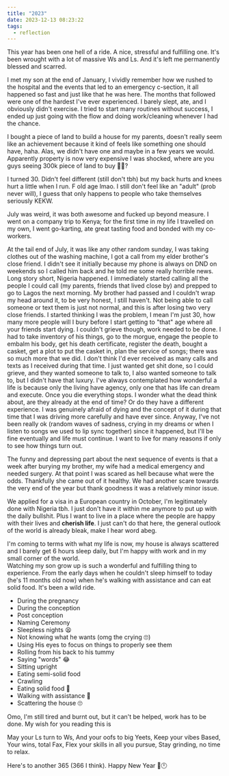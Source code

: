 ```yaml
---
title: "2023"
date: 2023-12-13 08:23:22
tags:
  - reflection
---
```


This year has been one hell of a ride. A nice, stressful and fulfilling one. It's been wrought with a lot of massive Ws and Ls. And it's left me permanently blessed and scarred.


I met my son at the end of January, I vividly remember how we rushed to the hospital and the events that led to an emergency c-section, it all happened so fast and just like that he was here. The months that followed were one of the hardest I've ever experienced. I barely slept, ate, and I obviously didn't exercise. I tried to start many routines without success, I ended up just going with the flow and doing work/cleaning whenever I had the chance.

I bought a piece of land to build a house for my parents, doesn't really seem like an achievement because it kind of feels like something one should have, haha. Alas, we didn't have one and maybe in a few years we would. Apparently property is now very expensive I was shocked, where are you guys seeing 300k piece of land to buy 🤧😭?

I turned 30. Didn't feel different (still don't tbh) but my back hurts and knees hurt a little when I run. F old age lmao. I still don't feel like an "adult" (prob never will), I guess that only happens to people who take themselves seriously KEKW.

July was weird, it was both awesome and fucked up beyond measure. I went on a company trip to Kenya; for the first time in my life I travelled on my own, I went go-karting, ate great tasting food and bonded with my co-workers. 

At the tail end of July, it was like any other random sunday, I was taking clothes out of the washing machine, I got a call from my elder brother's close friend. I didn't see it initially because my phone is always on DND on weekends so I called him back and he told me some really horrible news. Long story short, Nigeria happened. I immediately started calling all the people I could call (my parents, friends that lived close by) and prepped to go to Lagos the next morning.
My brother had passed and I couldn't wrap my head around it, to be very honest, I still haven't. Not being able to call someone or text them is just not normal, and this is after losing two very close friends. I started thinking I was the problem, I mean I'm just 30, how many more people will I bury before I start getting to "that" age where all your friends start dying. I couldn't grieve though, work needed to be done. I had to take inventory of his things, go to the morgue, engage the people to embalm his body, get his death certificate, register the death, bought a casket, get a plot to put the casket in, plan the service of songs; there was so much more that we did. I don't think I'd ever received as many calls and texts as I received during that time. I just wanted get shit done, so I could grieve, and they wanted someone to talk to, I also wanted someone to talk to, but I didn't have that luxury.
I've always contemplated how wonderful a life is because only the living have agency, only one that has life can dream and execute. Once you die everything stops. I wonder what the dead think about, are they already at the end of time? Or do they have a different experience.  I was genuinely afraid of dying and the concept of it during that time that I was driving more carefully and have ever since.  Anyway, I've not been really ok (random waves of sadness, crying in my dreams or when I listen to songs we used to lip sync together) since it happened, but I'll be fine eventually and life must continue. I want to live for many reasons if only to see how things turn out.

The funny and depressing part about the next sequence of events is that a week after burying my brother, my wife had a medical emergency and needed surgery. At that point I was scared as hell because what were the odds.
Thankfully she came out of it healthy. We had another scare towards the very end of the year but thank goodness it was a relatively minor issue.  

We applied for a visa in a European country in October, I'm legitimately done with Nigeria tbh. I just don't have it within me anymore to put up with the daily bullshit.
Plus I want to live in a place where the people are happy with their lives and **cherish life**. I just can't do that here, the general outlook of the world is already bleak, make I hear word abeg.

I'm coming to terms with what my life is now, my house is always scattered and I barely get 6 hours sleep daily, but I'm happy with work and in my small corner of the world.  
Watching my son grow up is such a wonderful and fulfilling thing to experience. From the early days when he couldn't sleep himself
to today (he's 11 months old now) when he's walking with assistance and can eat solid food. It's been a wild ride.
- During the pregnancy
- During the conception
- Post conception
- Naming Ceremony
- Sleepless nights 😫
- Not knowing what he wants (omg the crying 🙄)
- Using His eyes to focus on things to properly see them
- Rolling from his back to his tummy
- Saying "words" 😂
- Sitting upright
- Eating semi-solid food
- Crawling
- Eating solid food 🥶
- Walking with assistance 🤗
- Scattering the house 🙄

Omo, I'm still tired and burnt out, but it can't be helped, work has to be done. My wish for you reading this is 

May your Ls turn to Ws,
And your oofs to big Yeets,
Keep your vibes Based,
Your wins, total Fax,
Flex your skills in all you pursue,
Stay grinding, no time to relax.

Here's to another 365 (366 I think). Happy New Year 🎊🕛